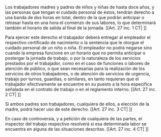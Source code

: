 Los trabajadores madres y padres de niños y niñas de hasta doce años, y las personas que tengan el cuidado personal de éstos, tendrán derecho a una banda de dos horas en total, dentro de la que podrán anticipar o retrasar hasta en una hora el comienzo de sus labores, lo que determinará también el horario de salida al final de la jornada. [[Art. 27 inc. 1 CT| ]]

Para ejercer este derecho el trabajador deberá entregar al empleador el respectivo certificado de nacimiento o la sentencia que le otorgue el cuidado personal de un niño o niña. El empleador no podrá negarse sino cuando la empresa funcione en un horario que no permita anticipar o postergar la jornada de trabajo, o por la naturaleza de los servicios prestados por el trabajador, como en el caso de funciones o labores de atención de público, o que sean necesarias para la realización de los servicios de otros trabajadores, o de atención de servicios de urgencia, trabajo por turnos, guardias, o similares, en tanto requieran que el trabajador efectivamente se encuentre en su puesto a la hora específica señalada en el contrato de trabajo o en el reglamento interno. [[Art. 27 inc. 2 CT| ]]

Si ambos padres son trabajadores, cualquiera de ellos, a elección de la madre, podrá hacer uso de este derecho. [[Art. 27 inc. 3 CT| ]]

En caso de controversia, y a petición de cualquiera de las partes, el inspector del trabajo respectivo resolverá si esa determinada labor se encuentra en alguna de las situaciones descritas. [[Art. 27 inc. 4 CT| ]]